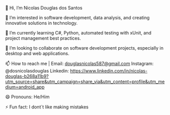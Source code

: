 👋 Hi, I’m Nicolas Douglas dos Santos

👀 I’m interested in software development, data analysis, and creating innovative solutions in technology.

🌱 I’m currently learning C#, Python, automated testing with xUnit, and project management best practices.

💞 I’m looking to collaborate on software development projects, especially in desktop and web applications.

📫 How to reach me | Email: douglasnicolas587@gmail.com
                     Instagram: @dosnicolasdouglas
                     Linkedin: https://www.linkedin.com/in/nicolas-douglas-b268a11b9?utm_source=share&utm_campaign=share_via&utm_content=profile&utm_medium=android_app

😄 Pronouns: He/Him

⚡ Fun fact: I dont´t like making mistakes

<!---
Nicklflameu21/Nicklflameu21 is a ✨ special ✨ repository because its `README.md` (this file) appears on your GitHub profile.
You can click the Preview link to take a look at your changes.
--->
